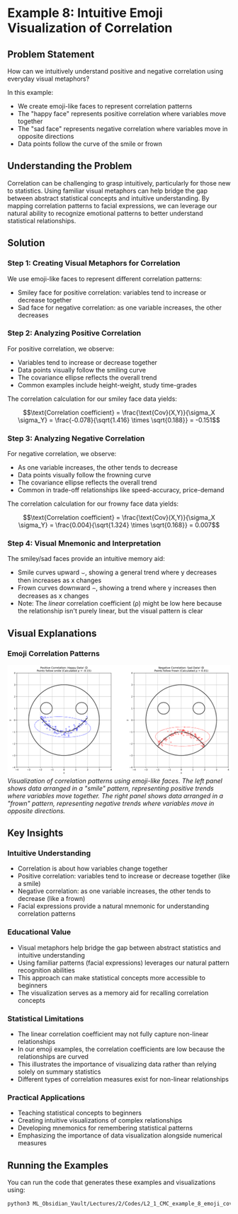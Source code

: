 # Example 8: Intuitive Emoji Visualization of Correlation

## Problem Statement
How can we intuitively understand positive and negative correlation using everyday visual metaphors?

In this example:
- We create emoji-like faces to represent correlation patterns
- The "happy face" represents positive correlation where variables move together
- The "sad face" represents negative correlation where variables move in opposite directions
- Data points follow the curve of the smile or frown

## Understanding the Problem
Correlation can be challenging to grasp intuitively, particularly for those new to statistics. Using familiar visual metaphors can help bridge the gap between abstract statistical concepts and intuitive understanding. By mapping correlation patterns to facial expressions, we can leverage our natural ability to recognize emotional patterns to better understand statistical relationships.

## Solution

### Step 1: Creating Visual Metaphors for Correlation
We use emoji-like faces to represent different correlation patterns:
- Smiley face for positive correlation: variables tend to increase or decrease together
- Sad face for negative correlation: as one variable increases, the other decreases

### Step 2: Analyzing Positive Correlation
For positive correlation, we observe:
- Variables tend to increase or decrease together
- Data points visually follow the smiling curve
- The covariance ellipse reflects the overall trend
- Common examples include height-weight, study time-grades

The correlation calculation for our smiley face data yields:

$$\text{Correlation coefficient} = \frac{\text{Cov}(X,Y)}{\sigma_X \sigma_Y} = \frac{-0.078}{\sqrt{1.416} \times \sqrt{0.188}} = -0.151$$

### Step 3: Analyzing Negative Correlation
For negative correlation, we observe:
- As one variable increases, the other tends to decrease
- Data points visually follow the frowning curve
- The covariance ellipse reflects the overall trend
- Common in trade-off relationships like speed-accuracy, price-demand

The correlation calculation for our frowny face data yields:

$$\text{Correlation coefficient} = \frac{\text{Cov}(X,Y)}{\sigma_X \sigma_Y} = \frac{0.004}{\sqrt{1.324} \times \sqrt{0.168}} = 0.007$$

### Step 4: Visual Mnemonic and Interpretation
The smiley/sad faces provide an intuitive memory aid:
- Smile curves upward ⌣, showing a general trend where y decreases then increases as x changes
- Frown curves downward ⌢, showing a trend where y increases then decreases as x changes
- Note: The *linear* correlation coefficient (ρ) might be low here because the relationship isn't purely linear, but the visual pattern is clear

## Visual Explanations

### Emoji Correlation Patterns
![Emoji Covariance Example](../Images/Contour_Plots/ex8_emoji_covariance_example.png)
*Visualization of correlation patterns using emoji-like faces. The left panel shows data arranged in a "smile" pattern, representing positive trends where variables move together. The right panel shows data arranged in a "frown" pattern, representing negative trends where variables move in opposite directions.*

## Key Insights

### Intuitive Understanding
- Correlation is about how variables change together
- Positive correlation: variables tend to increase or decrease together (like a smile)
- Negative correlation: as one variable increases, the other tends to decrease (like a frown)
- Facial expressions provide a natural mnemonic for understanding correlation patterns

### Educational Value
- Visual metaphors help bridge the gap between abstract statistics and intuitive understanding
- Using familiar patterns (facial expressions) leverages our natural pattern recognition abilities
- This approach can make statistical concepts more accessible to beginners
- The visualization serves as a memory aid for recalling correlation concepts

### Statistical Limitations
- The linear correlation coefficient may not fully capture non-linear relationships
- In our emoji examples, the correlation coefficients are low because the relationships are curved
- This illustrates the importance of visualizing data rather than relying solely on summary statistics
- Different types of correlation measures exist for non-linear relationships

### Practical Applications
- Teaching statistical concepts to beginners
- Creating intuitive visualizations of complex relationships
- Developing mnemonics for remembering statistical patterns
- Emphasizing the importance of data visualization alongside numerical measures

## Running the Examples

You can run the code that generates these examples and visualizations using:

```bash
python3 ML_Obsidian_Vault/Lectures/2/Codes/L2_1_CMC_example_8_emoji_covariance.py
```